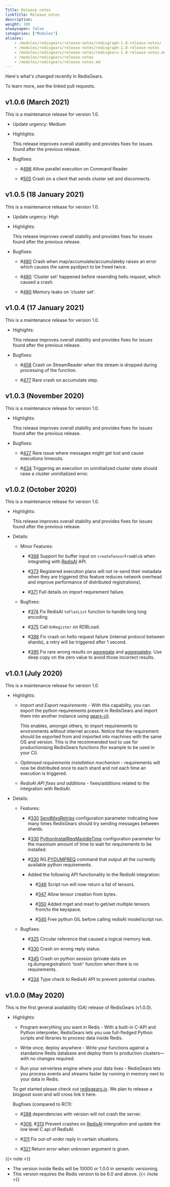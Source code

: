 ```yaml
---
Title: Release notes
linkTitle: Release notes
description: 
weight: 100
alwaysopen: false
categories: ["Modules"]
aliases: 
    - /modules/redisgears/release-notes/redisgraph-1.0-release-notes/
    - /modules/redisgears/release-notes/redisgraph-1.0-release-notes
    - /modules/redisgears/release-notes/redisgears-1.0-release-notes.md
    - /modules/redisgears/release-notes
    - /modules/redisgears/release-notes.md
---
```


Here's what's changed recently in RedisGears. 

To learn more, see the linked pull requests.

## v1.0.6 (March 2021)

This is a maintenance release for version 1.0.

- Update urgency: Medium

- Highlights:

    This release improves overall stability and provides fixes for issues found after the previous release.

- Bugfixes:

    - #[496](https://github.com/RedisGears/RedisGears/pull/496) Allow parallel execution on Command Reader.

    - #[505](https://github.com/RedisGears/RedisGears/pull/505) Crash on a client that sends cluster set and disconnects.

## v1.0.5 (18 January 2021)

This is a maintenance release for version 1.0.

- Update urgency: High

- Highlights:

    This release improves overall stability and provides fixes for issues found after the previous release.

- Bugfixes:

    - #[480](https://github.com/RedisGears/RedisGears/pull/480) Crash when map/accumulate/accumulateby raises an error which causes the same pyobject to be freed twice.

    - #[480](https://github.com/RedisGears/RedisGears/pull/480) 'Cluster set' happened before resending hello request, which caused a crash.

    - #[480](https://github.com/RedisGears/RedisGears/pull/480) Memory leaks on 'cluster set'.

## v1.0.4 (17 January 2021)

This is a maintenance release for version 1.0.

- Highights:

    This release improves overall stability and provides fixes for issues found after the previous release.

- Bugfixes:

    - #[458](https://github.com/RedisGears/RedisGears/pull/458) Crash on StreamReader when the stream is dropped during processing of the function.

    - #[477](https://github.com/RedisGears/RedisGears/pull/477) Rare crash on accumulate step.

## v1.0.3 (November 2020)

This is a maintenance release for version 1.0.

- Highlights:

    This release improves overall stability and provides fixes for issues found after the previous release.

- Bugfixes:

    - #[427](https://github.com/RedisGears/RedisGears/pull/427) Rare issue where messages might get lost and cause executions timeouts.

    - #[434](https://github.com/RedisGears/RedisGears/pull/434) Triggering an execution on uninitialized cluster state should raise a cluster uninitialized error.

## v1.0.2 (October 2020)

This is a maintenance release for version 1.0.

- Highlights:

    This release improves overall stability and provides fixes for issues found after the previous release.

- Details:

    - Minor Features:
        - #[368](https://github.com/RedisGears/RedisGears/pull/368) Support for buffer input on `createTensorFromBlob` when integrating with [RedisAI](https://github.com/RedisGears/RedisGears/blob/v1.0.2/redisai.io) API.

        - #[373](https://github.com/RedisGears/RedisGears/pull/373) Registered execution plans will not re-send their metadata when they are triggered (this feature reduces network overhead and improve performance of distributed registrations).

        - #[371](https://github.com/RedisGears/RedisGears/pull/371) Full details on import requirement failure.

    - Bugfixes:

        - #[374](https://github.com/RedisGears/RedisGears/pull/374) Fix RedisAI `toFlatList` function to handle long long encoding.

        - #[375](https://github.com/RedisGears/RedisGears/pull/375) Call `OnRegister` on RDBLoad.
        
        - #[388](https://github.com/RedisGears/RedisGears/pull/388) Fix crash on hello request failure (internal protocol between shards), a retry will be triggered after 1 second.

        - #[395](https://github.com/RedisGears/RedisGears/pull/395) Fix rare wrong results on [aggregate](https://oss.redislabs.com/redisgears/operations.html#aggregate) and [aggregateby](https://oss.redislabs.com/redisgears/operations.html#aggregateby). Use deep copy on the zero value to avoid those incorrect results.

## v1.0.1 (July 2020)

This is a maintenance release for version 1.0.

- Highlights:

    - *Import and Export requirements* - With this capability, you can export the python requirements present in RedisGears and import them into another instance using [gears-cli](https://github.com/RedisGears/gears-cli). 
    
        This enables, amongst others, to import requirements to environments without internet access. Notice that the requirement should be exported from and imported into machines with the same OS and version. This is the recommended tool to use for productionising RedisGears functions (for example to be used in your CI).

    - *Optimised requirements installation mechanism* - requirements will now be distributed once to each shard and not each time an execution is triggered.

    - *RedisAI API fixes and additions* - fixes/additions related to the integration with RedisAI.

- Details:

    - Features:

        - #[330](https://github.com/RedisGears/RedisGears/pull/330) [SendMsgRetries](https://oss.redislabs.com/redisgears/configuration.html#sendmsgretries) configuration parameter indicating how many times RedisGears should try sending messages between shards.

        - #[330](https://github.com/RedisGears/RedisGears/pull/330) [PythonInstallReqMaxIdleTime](https://oss.redislabs.com/redisgears/configuration.html#pythoninstallreqmaxidletime) configuration parameter for the maximum amount of time to wait for requirements to be installed.

        - #[330](https://github.com/RedisGears/RedisGears/pull/330) RG.[PYDUMPREQ](https://oss.redislabs.com/redisgears/commands.html#rgpydumpreqs) command that output all the currently available python requirements.

        - Added the following API functionality to the RedisAI integration:

            - #[346](https://github.com/RedisGears/RedisGears/pull/346) Script run will now return a list of tensors.

            - #[347](https://github.com/RedisGears/RedisGears/pull/347) Allow tensor creation from bytes.

            - #[350](https://github.com/RedisGears/RedisGears/pull/350) Added mget and mset to get/set multiple tensors from/to the keyspace.

            - #[345](https://github.com/RedisGears/RedisGears/pull/345) Free python GIL before calling redisAI model/script run.

    - Bugfixes:

        - #[325](https://github.com/RedisGears/RedisGears/pull/325) Circular reference that caused a logical memory leak.

        - #[330](https://github.com/RedisGears/RedisGears/pull/330) Crash on wrong reply status.

        - #[345](https://github.com/RedisGears/RedisGears/pull/345) Crash on python session (private data on rg.dumpregistration) 'tostr' function when there is no requirements.

        - #[334](https://github.com/RedisGears/RedisGears/pull/334) Type check to RedisAI API to prevent potential crashes.

## v1.0.0 (May 2020)

This is the first general availability (GA) release of RedisGears (v1.0.0).

- Highlights:

    - Program everything you want in Redis - With a built-in C-API and Python interpreter, RedisGears lets you use full-fledged Python scripts and libraries to process data inside Redis.

    - Write once, deploy anywhere - Write your functions against a standalone Redis database and deploy them to production clusters—with no changes required.

    - Run your serverless engine where your data lives - RedisGears lets you process events and streams faster by running in memory next to your data in Redis.

    To get started please check out [redisgears.io](https://oss.redislabs.com/redisgears/). We plan to release a blogpost soon and will cross link it here.

    Bugfixes (compared to RC1):

    - #[288](https://github.com/RedisGears/RedisGears/issues/288) dependencies with version will not crash the server.

    - #[309](https://github.com/RedisGears/RedisGears/issues/309), #[313](https://github.com/RedisGears/RedisGears/issues/313) Prevent crashes on [RedisAI](https://oss.redislabs.com/redisai/) intergration and update the low level C api of RedisAI.

    - #[311](https://github.com/RedisGears/RedisGears/issues/311) Fix out-of-order reply in certain situations.

    - #[321](https://github.com/RedisGears/RedisGears/issues/321) Return error when unknown argument is given.

{{< note >}}
- The version inside Redis will be 10000 or 1.0.0 in semantic versioning.
- This version requires the Redis version to be 6.0 and above.
{{< /note >}}
